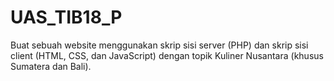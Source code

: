 # UAS_TIB18_P

Buat sebuah website menggunakan skrip sisi server (PHP) dan skrip sisi client (HTML, CSS, dan JavaScript) dengan topik Kuliner Nusantara (khusus Sumatera dan Bali).
